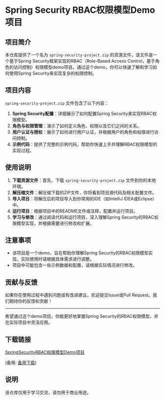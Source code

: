 # Spring Security RBAC权限模型Demo项目

## 项目简介

本仓库提供了一个名为 `spring-security-project.zip` 的资源文件，该文件是一个基于Spring Security框架实现的RBAC（Role-Based Access Control，基于角色的访问控制）权限模型demo项目。通过这个demo，你可以快速了解和学习如何使用Spring Security来实现复杂的权限控制。

## 项目内容

`spring-security-project.zip` 文件包含了以下内容：

1. **Spring Security配置**：详细展示了如何配置Spring Security来实现RBAC权限模型。
2. **角色与权限管理**：演示了如何定义角色、权限以及它们之间的关系。
3. **用户认证与授权**：展示了如何进行用户认证，并根据用户的角色和权限进行访问控制。
4. **示例代码**：提供了完整的示例代码，帮助你快速上手并理解RBAC权限模型的实现过程。

## 使用说明

1. **下载资源文件**：首先，下载 `spring-security-project.zip` 文件到你的本地环境。
2. **解压缩文件**：解压缩下载的ZIP文件，你将看到项目源代码及相关配置文件。
3. **导入项目**：将解压后的项目导入到你常用的IDE（如IntelliJ IDEA或Eclipse）中。
4. **运行项目**：根据项目中的README文件或注释，配置并运行项目。
5. **学习与修改**：通过阅读代码和运行项目，深入理解Spring Security的RBAC权限模型实现，并根据需要进行修改和扩展。

## 注意事项

- 该项目是一个demo，旨在帮助你理解Spring Security的RBAC权限模型实现，实际使用时请根据具体需求进行调整。
- 项目中可能包含一些示例数据和配置，请根据实际情况进行修改。

## 贡献与反馈

如果你在使用过程中遇到问题或有改进建议，欢迎提交Issue或Pull Request。我们期待你的反馈和贡献！

---

希望通过这个demo项目，你能更好地掌握Spring Security的RBAC权限模型，并在实际项目中灵活应用。

## 下载链接
[SpringSecurityRBAC权限模型Demo项目](https://pan.quark.cn/s/a35637eec504) 

(备用: [备用下载](https://pan.baidu.com/s/1usz-XVkTWImDKLUoEchK4A?pwd=1234))

## 说明

该仓库仅用于学习交流，请勿用于商业用途。
